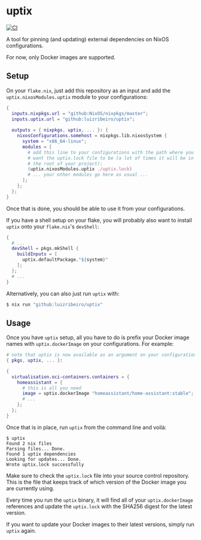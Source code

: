 # uptix

[![CI](https://github.com/luizribeiro/uptix/actions/workflows/ci.yml/badge.svg)](https://github.com/luizribeiro/uptix/actions/workflows/ci.yml)

A tool for pinning (and updating) external dependencies on NixOS configurations.

For now, only Docker images are supported.

## Setup

On your `flake.nix`, just add this repository as an input and add the
`uptix.nixosModules.uptix` module to your configurations:

```nix
{
  inputs.nixpkgs.url = "github:NixOS/nixpkgs/master";
  inputs.uptix.url = "github:luizribeiro/uptix";
  
  outputs = { nixpkgs, uptix, ... }: {
    nixosConfigurations.somehost = nixpkgs.lib.nixosSystem {
      system = "x86_64-linux";
      modules = [
        # add this line to your configurations with the path where you will
        # want the uptix.lock file to be (a lot of times it will be in
        # the root of your project):
        (uptix.nixosModules.uptix ./uptix.lock)
        # ... your other modules go here as usual ...
      ];
    };
  };
}
```

Once that is done, you should be able to use it from your configurations.

If you have a shell setup on your flake, you will probably also want to
install `uptix` onto your `flake.nix`'s `devShell`:

```nix
{
  # ...
  devShell = pkgs.mkShell {
    buildInputs = [
      uptix.defaultPackage."${system}"
    ];
  };
  # ...
}
```

Alternatively, you can also just run `uptix` with:

```bash
$ nix run "github:luizribeiro/uptix"
```

## Usage

Once you have `uptix` setup, all you have to do is prefix your Docker image
names with `uptix.dockerImage` on your configurations. For example:

```nix
# note that uptix is now available as an argument on your configuration.
{ pkgs, uptix, ... }:

{
  virtualisation.oci-containers.containers = {
    homeassistant = {
      # this is all you need
      image = uptix.dockerImage "homeassistant/home-assistant:stable";
      # ...
    };
  };
}
```

Once that is in place, run `uptix` from the command line and voilà:

```
$ uptix
Found 2 nix files
Parsing files... Done.
Found 1 uptix dependencies
Looking for updates... Done.
Wrote uptix.lock successfully
```

Make sure to check the `uptix.lock` file into your source control
repository. This is the file that keeps track of which version of the
Docker image you are currently using.

Every time you run the `uptix` binary, it will find all of your
`uptix.dockerImage` references and update the `uptix.lock` with the SHA256
digest for the latest version.

If you want to update your Docker images to their latest versions, simply
run `uptix` again.
